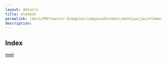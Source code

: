 ```yaml
---
layout: details
title: element
permalink: /docs/PDFreactor-Examples/compoundFormats/mathjax/jax/element/
description: 
---
```


## Index
<div class="boxes">
                            <a href="/compare.html2pdf.tools/docs/PDFreactor-Examples/compoundFormats/mathjax/jax/element/mml/">
                                mml
                            </a>
</div>



